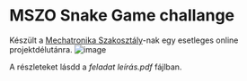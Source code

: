 # MSZO Snake Game challange
Készült a [Mechatronika Szakosztály](https://www.facebook.com/bme.mszo/)-nak egy esetleges online projektdélutánra.
![image](https://user-images.githubusercontent.com/42745647/165804244-eaae1cd7-4b6d-4f80-b666-6a8a6ca58589.png)

A részleteket lásdd a *feladat leírás.pdf* fájlban.
